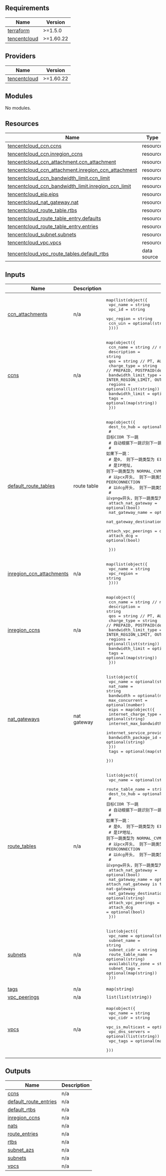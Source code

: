 ## Requirements

| Name | Version |
|------|---------|
| <a name="requirement_terraform"></a> [terraform](#requirement\_terraform) | >=1.5.0 |
| <a name="requirement_tencentcloud"></a> [tencentcloud](#requirement\_tencentcloud) | >=1.60.22 |

## Providers

| Name | Version |
|------|---------|
| <a name="provider_tencentcloud"></a> [tencentcloud](#provider\_tencentcloud) | >=1.60.22 |

## Modules

No modules.

## Resources

| Name | Type |
|------|------|
| [tencentcloud_ccn.ccns](https://registry.terraform.io/providers/tencentcloudstack/tencentcloud/latest/docs/resources/ccn) | resource |
| [tencentcloud_ccn.inregion_ccns](https://registry.terraform.io/providers/tencentcloudstack/tencentcloud/latest/docs/resources/ccn) | resource |
| [tencentcloud_ccn_attachment.ccn_attachment](https://registry.terraform.io/providers/tencentcloudstack/tencentcloud/latest/docs/resources/ccn_attachment) | resource |
| [tencentcloud_ccn_attachment.inregion_ccn_attachment](https://registry.terraform.io/providers/tencentcloudstack/tencentcloud/latest/docs/resources/ccn_attachment) | resource |
| [tencentcloud_ccn_bandwidth_limit.ccn_limit](https://registry.terraform.io/providers/tencentcloudstack/tencentcloud/latest/docs/resources/ccn_bandwidth_limit) | resource |
| [tencentcloud_ccn_bandwidth_limit.inregion_ccn_limit](https://registry.terraform.io/providers/tencentcloudstack/tencentcloud/latest/docs/resources/ccn_bandwidth_limit) | resource |
| [tencentcloud_eip.eips](https://registry.terraform.io/providers/tencentcloudstack/tencentcloud/latest/docs/resources/eip) | resource |
| [tencentcloud_nat_gateway.nat](https://registry.terraform.io/providers/tencentcloudstack/tencentcloud/latest/docs/resources/nat_gateway) | resource |
| [tencentcloud_route_table.rtbs](https://registry.terraform.io/providers/tencentcloudstack/tencentcloud/latest/docs/resources/route_table) | resource |
| [tencentcloud_route_table_entry.defaults](https://registry.terraform.io/providers/tencentcloudstack/tencentcloud/latest/docs/resources/route_table_entry) | resource |
| [tencentcloud_route_table_entry.entries](https://registry.terraform.io/providers/tencentcloudstack/tencentcloud/latest/docs/resources/route_table_entry) | resource |
| [tencentcloud_subnet.subnets](https://registry.terraform.io/providers/tencentcloudstack/tencentcloud/latest/docs/resources/subnet) | resource |
| [tencentcloud_vpc.vpcs](https://registry.terraform.io/providers/tencentcloudstack/tencentcloud/latest/docs/resources/vpc) | resource |
| [tencentcloud_vpc_route_tables.default_rtbs](https://registry.terraform.io/providers/tencentcloudstack/tencentcloud/latest/docs/data-sources/vpc_route_tables) | data source |

## Inputs

| Name | Description | Type | Default | Required |
|------|-------------|------|---------|:--------:|
| <a name="input_ccn_attachments"></a> [ccn\_attachments](#input\_ccn\_attachments) | n/a | <pre>map(list(object({<br>      vpc_name = string<br>      vpc_id = string<br>      vpc_region = string<br>      ccn_uin = optional(string)<br>    })))</pre> | `{}` | no |
| <a name="input_ccns"></a> [ccns](#input\_ccns) | n/a | <pre>map(object({<br>    ccn_name = string  // no use<br>    description = string<br>    qos = string // PT, AU(default), AG<br>    charge_type = string // PREPAID, POSTPAID(default)<br>    bandwidth_limit_type = string // INTER_REGION_LIMIT, OUTER_REGION_LIMIT(default)<br>    regions = optional(list(string))<br>    bandwidth_limit = optional(number)<br>    tags = optional(map(string))<br>  }))</pre> | `{}` | no |
| <a name="input_default_route_tables"></a> [default\_route\_tables](#input\_default\_route\_tables) | route table | <pre>map(object({<br>    dest_to_hub = optional(map(string))<br>    # 目标CIDR           下一跳<br>    # 自动根据下一跳识别下一跳类型：<br>    # 如果下一跳：<br>    #   是0，       则下一跳类型为 EIP<br>    #   是IP地址，   则下一跳类型为 NORMAL_CVM<br>    #   以pcx开头，  则下一跳类型为 PEERCONNECTION<br>    #   以dcg开头，  则下一跳类型为 DIRECTCONNECT<br>    #   以vpngw开头，则下一跳类型为 VPN<br>    attach_nat_gateway = optional(bool)<br>    nat_gateway_name = optional(string)<br>    nat_gateway_destination_cidr_block = optional(string)<br>    attach_vpc_peerings = optional(bool)<br>    attach_dcg = optional(bool)<br><br>  }))</pre> | `{}` | no |
| <a name="input_inregion_ccn_attachments"></a> [inregion\_ccn\_attachments](#input\_inregion\_ccn\_attachments) | n/a | <pre>map(list(object({<br>    vpc_name = string<br>    vpc_region = string<br>  })))</pre> | `{}` | no |
| <a name="input_inregion_ccns"></a> [inregion\_ccns](#input\_inregion\_ccns) | n/a | <pre>map(object({<br>    ccn_name = string  // no use<br>    description = string<br>    qos = string // PT, AU(default), AG<br>    charge_type = string // PREPAID, POSTPAID(default)<br>    bandwidth_limit_type = string // INTER_REGION_LIMIT, OUTER_REGION_LIMIT(default)<br>    regions = optional(list(string))<br>    bandwidth_limit = optional(number)<br>    tags = optional(map(string))<br>  }))</pre> | `{}` | no |
| <a name="input_nat_gateways"></a> [nat\_gateways](#input\_nat\_gateways) | nat gateway | <pre>list(object({<br>    vpc_name = optional(string)<br>    nat_name = string<br>    bandwidth = optional(number)<br>    max_concurrent = optional(number)<br>    eips = map(object({<br>      internet_charge_type = optional(string)<br>      internet_max_bandwidth_out = optional(number)<br>      internet_service_provider = optional(string)<br>      bandwidth_package_id = optional(string)<br>    }))<br>    tags = optional(map(string))<br>  }))</pre> | `[]` | no |
| <a name="input_route_tables"></a> [route\_tables](#input\_route\_tables) | n/a | <pre>list(object({<br>    vpc_name = optional(string)<br>    route_table_name = string<br>    dest_to_hub = optional(map(string))<br>    # 目标CIDR           下一跳<br>    # 自动根据下一跳识别下一跳类型：<br>    # 如果下一跳：<br>    #   是0，       则下一跳类型为 EIP<br>    #   是IP地址，   则下一跳类型为 NORMAL_CVM<br>    #   以pcx开头，  则下一跳类型为 PEERCONNECTION<br>    #   以dcg开头，  则下一跳类型为 DIRECTCONNECT<br>    #   以vpngw开头，则下一跳类型为 VPN<br>    attach_nat_gateway = optional(bool)<br>    nat_gateway_name = optional(string) # if attach_nat_gateway is true, this value must be set and exist in nat-gateways<br>    nat_gateway_destination_cidr_block = optional(string)<br>    attach_vpc_peerings = optional(bool)<br>    attach_dcg = optional(bool)<br>  }))</pre> | `[]` | no |
| <a name="input_subnets"></a> [subnets](#input\_subnets) | n/a | <pre>list(object({<br>    vpc_name = optional(string)<br>    subnet_name = string<br>    subnet_cidr = string<br>    route_table_name = optional(string)<br>    availability_zone = string<br>    subnet_tags = optional(map(string))<br>  }))</pre> | `[]` | no |
| <a name="input_tags"></a> [tags](#input\_tags) | n/a | `map(string)` | `{}` | no |
| <a name="input_vpc_peerings"></a> [vpc\_peerings](#input\_vpc\_peerings) | n/a | `list(list(string))` | `[]` | no |
| <a name="input_vpcs"></a> [vpcs](#input\_vpcs) | n/a | <pre>map(object({<br>    vpc_name = string<br>    vpc_cidr = string<br>    vpc_is_multicast = optional(bool)<br>    vpc_dns_servers = optional(list(string))<br>    vpc_tags = optional(map(string))<br>  }))</pre> | `{}` | no |

## Outputs

| Name | Description |
|------|-------------|
| <a name="output_ccns"></a> [ccns](#output\_ccns) | n/a |
| <a name="output_default_route_entries"></a> [default\_route\_entries](#output\_default\_route\_entries) | n/a |
| <a name="output_default_rtbs"></a> [default\_rtbs](#output\_default\_rtbs) | n/a |
| <a name="output_inregion_ccns"></a> [inregion\_ccns](#output\_inregion\_ccns) | n/a |
| <a name="output_nats"></a> [nats](#output\_nats) | n/a |
| <a name="output_route_entries"></a> [route\_entries](#output\_route\_entries) | n/a |
| <a name="output_rtbs"></a> [rtbs](#output\_rtbs) | n/a |
| <a name="output_subnet_azs"></a> [subnet\_azs](#output\_subnet\_azs) | n/a |
| <a name="output_subnets"></a> [subnets](#output\_subnets) | n/a |
| <a name="output_vpcs"></a> [vpcs](#output\_vpcs) | n/a |
